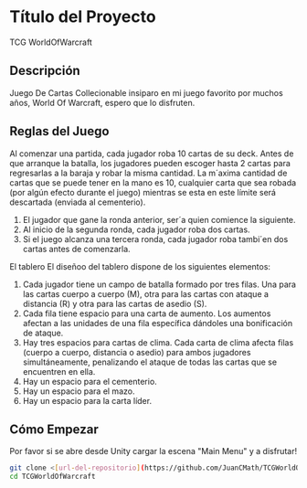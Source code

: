 # Título del Proyecto

TCG WorldOfWarcraft

## Descripción

Juego De Cartas Collecionable insiparo en mi juego favorito por muchos años, World Of Warcraft, espero que lo disfruten.

## Reglas del Juego

Al comenzar una partida, cada jugador roba 10 cartas de su deck. Antes de que arranque la batalla, los jugadores pueden escoger hasta 2 cartas para regresarlas a la baraja y robar la misma cantidad. La m´axima cantidad
de cartas que se puede tener en la mano es 10, cualquier carta que sea robada (por algún efecto durante el juego) mientras se esta en este límite será descartada (enviada al cementerio).
1. El jugador que gane la ronda anterior, ser´a quien comience la siguiente.
2. Al inicio de la segunda ronda, cada jugador roba dos cartas.
3. Si el juego alcanza una tercera ronda, cada jugador roba tambi´en dos
cartas antes de comenzarla.

El tablero
El diseñoo del tablero dispone de los siguientes elementos:
1. Cada jugador tiene un campo de batalla formado por tres filas. Una
para las cartas cuerpo a cuerpo (M), otra para las cartas con ataque a
distancia (R) y otra para las cartas de asedio (S).
2. Cada fila tiene espacio para una carta de aumento. Los aumentos afectan
a las unidades de una fila específica dándoles una bonificación de
ataque.
3. Hay tres espacios para cartas de clima. Cada carta de clima afecta
filas (cuerpo a cuerpo, distancia o asedio) para ambos jugadores
simultáneamente, penalizando el ataque de todas las cartas que se
encuentren en ella.
4. Hay un espacio para el cementerio.
5. Hay un espacio para el mazo.
6. Hay un espacio para la carta líder.
## Cómo Empezar

Por favor si se abre desde Unity cargar la escena "Main Menu" y a disfrutar!

```bash
git clone <[url-del-repositorio](https://github.com/JuanCMath/TCGWorldOfWarcraft)>
cd TCGWorldOfWarcraft
